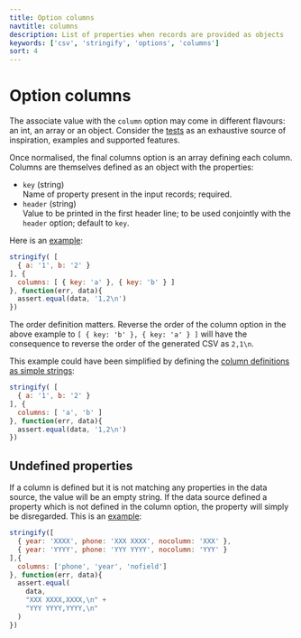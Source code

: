 ```yaml
---
title: Option columns
navtitle: columns
description: List of properties when records are provided as objects
keywords: ['csv', 'stringify', 'options', 'columns']
sort: 4
---
```


# Option columns

The associate value with the `column` option may come in different flavours: an int, an array or an object. Consider the [tests](https://github.com/adaltas/node-csv-stringify/blob/master/test/option.columns.coffee) as an exhaustive source of inspiration, examples and supported features.

Once normalised, the final columns option is an array defining each column. Columns are themselves defined as an object with the properties:

* `key` (string)   
  Name of property present in the input records; required.
* `header` (string)   
  Value to be printed in the first header line; to be used conjointly with the `header` option; default to `key`.

Here is an [example](https://github.com/adaltas/node-csv-stringify/blob/master/samples/option.columns_array_with_objects.js):

```js
stringify( [
  { a: '1', b: '2' }
], {
  columns: [ { key: 'a' }, { key: 'b' } ]
}, function(err, data){
  assert.equal(data, '1,2\n')
})
```

The order definition matters. Reverse the order of the column option in the above example to `[ { key: 'b' }, { key: 'a' } ]` will have the consequence to reverse the order of the generated CSV as `2,1\n`.

This example could have been simplified by defining the [column definitions as simple strings](https://github.com/adaltas/node-csv-stringify/blob/master/samples/option.columns_array_with_strings.js):

```js
stringify( [
  { a: '1', b: '2' }
], {
  columns: [ 'a', 'b' ]
}, function(err, data){
  assert.equal(data, '1,2\n')
})
```

## Undefined properties

If a column is defined but it is not matching any properties in the data source, the value will be an empty string. If the data source defined a property which is not defined in the column option, the property will simply be disregarded. This is an [example](https://github.com/adaltas/node-csv-stringify/blob/master/samples/option.columns_undefined.js):

```js
stringify([
  { year: 'XXXX', phone: 'XXX XXXX', nocolumn: 'XXX' },
  { year: 'YYYY', phone: 'YYY YYYY', nocolumn: 'YYY' }
],{
  columns: ['phone', 'year', 'nofield']
}, function(err, data){
  assert.equal(
    data,
    "XXX XXXX,XXXX,\n" +
    "YYY YYYY,YYYY,\n"
  )
})
```
